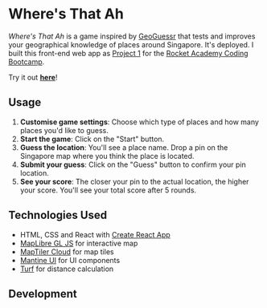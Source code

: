 # Where's That Ah

_Where's That Ah_ is a game inspired by [GeoGuessr](https://www.geoguessr.com/) that tests and improves your geographical knowledge of places around Singapore. It's deployed. I built this front-end web app as [Project 1](https://bootcamp.rocketacademy.co/1-frontend/1.p-frontend-app) for the [Rocket Academy Coding Bootcamp](https://www.rocketacademy.co/courses/coding-bootcamp).

Try it out [**here**](https://chengwaikoo.github.io/project1-bootcamp/)!

## Usage

1. **Customise game settings**: Choose which type of places and how many places you'd like to guess.
2. **Start the game**: Click on the "Start" button.
3. **Guess the location**: You'll see a place name. Drop a pin on the Singapore map where you think the place is located.
4. **Submit your guess**: Click on the "Guess" button to confirm your pin location.
5. **See your score**: The closer your pin to the actual location, the higher your score. You'll see your total score after 5 rounds.

## Technologies Used

- HTML, CSS and React with [Create React App](https://create-react-app.dev/)
- [MapLibre GL JS](https://maplibre.org/projects/maplibre-gl-js/) for interactive map
- [MapTiler Cloud](https://www.maptiler.com/cloud/) for map tiles
- [Mantine UI](https://ui.mantine.dev/) for UI components
- [Turf](https://turfjs.org/) for distance calculation

## Development
